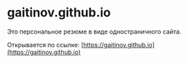 # gaitinov.github.io

Это персональное резюме в виде одностраничного сайта.

Открывается по ссылке: [https://gaitinov.github.io](https://gaitinov.github.io)